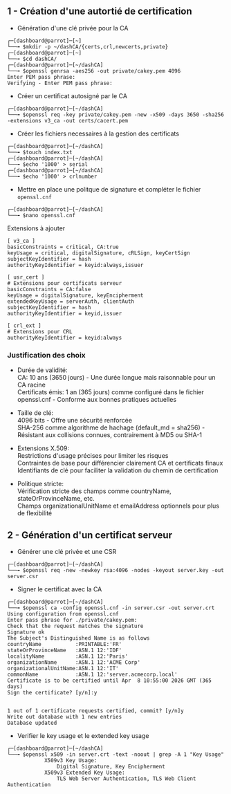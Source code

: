 ## 1 - Création d'une autortié de certification

- Génération d'une clé privée pour la CA  
```
┌─[dashboard@parrot]─[~]
└──╼ $mkdir -p ~/dashCA/{certs,crl,newcerts,private}
┌─[dashboard@parrot]─[~]
└──╼ $cd dashCA/
┌─[dashboard@parrot]─[~/dashCA]
└──╼ $openssl genrsa -aes256 -out private/cakey.pem 4096
Enter PEM pass phrase:
Verifying - Enter PEM pass phrase:
```

- Créer un certificat autosigné par le CA
```
┌─[dashboard@parrot]─[~/dashCA]
└──╼ $openssl req -key private/cakey.pem -new -x509 -days 3650 -sha256 -extensions v3_ca -out certs/cacert.pem
```

- Créer les fichiers necessaires à la gestion des certificats  
```
┌─[dashboard@parrot]─[~/dashCA]
└──╼ $touch index.txt
┌─[dashboard@parrot]─[~/dashCA]
└──╼ $echo '1000' > serial
┌─[dashboard@parrot]─[~/dashCA]
└──╼ $echo '1000' > crlnumber
```

- Mettre en place une politque de signature et compléter le fichier `openssl.cnf`

```
┌─[dashboard@parrot]─[~/dashCA]
└──╼ $nano openssl.cnf
```

Extensions à ajouter 

```
[ v3_ca ]
basicConstraints = critical, CA:true
keyUsage = critical, digitalSignature, cRLSign, keyCertSign
subjectKeyIdentifier = hash
authorityKeyIdentifier = keyid:always,issuer
```

```
[ usr_cert ]
# Extensions pour certificats serveur
basicConstraints = CA:false
keyUsage = digitalSignature, keyEncipherment
extendedKeyUsage = serverAuth, clientAuth
subjectKeyIdentifier = hash
authorityKeyIdentifier = keyid,issuer
```

```
[ crl_ext ]
# Extensions pour CRL
authorityKeyIdentifier = keyid:always
```

### Justification des choix
- Durée de validité:  
CA: 10 ans (3650 jours) - Une durée longue mais raisonnable pour un CA racine  
Certificats émis: 1 an (365 jours) comme configuré dans le fichier openssl.cnf - Conforme aux bonnes pratiques actuelles  

- Taille de clé:  
4096 bits - Offre une sécurité renforcée  
SHA-256 comme algorithme de hachage (default_md = sha256) - Résistant aux collisions connues, contrairement à MD5 ou SHA-1  

- Extensions X.509:  
Restrictions d'usage précises pour limiter les risques  
Contraintes de base pour différencier clairement CA et certificats finaux  
Identifiants de clé pour faciliter la validation du chemin de certification

- Politique stricte:   
Vérification stricte des champs comme countryName, stateOrProvinceName, etc.  
Champs organizationalUnitName et emailAddress optionnels pour plus de flexibilité

## 2 - Génération d'un certificat serveur

- Générer une clé privée et une CSR 
```
┌─[dashboard@parrot]─[~/dashCA]
└──╼ $openssl req -new -newkey rsa:4096 -nodes -keyout server.key -out server.csr
```

- Signer le certificat avec la CA
```
┌─[dashboard@parrot]─[~/dashCA]
└──╼ $openssl ca -config openssl.cnf -in server.csr -out server.crt
Using configuration from openssl.cnf
Enter pass phrase for ./private/cakey.pem:
Check that the request matches the signature
Signature ok
The Subject's Distinguished Name is as follows
countryName           :PRINTABLE:'FR'
stateOrProvinceName   :ASN.1 12:'IDF'
localityName          :ASN.1 12:'Paris'
organizationName      :ASN.1 12:'ACME Corp'
organizationalUnitName:ASN.1 12:'IT'
commonName            :ASN.1 12:'server.acmecorp.local'
Certificate is to be certified until Apr  8 10:55:00 2026 GMT (365 days)
Sign the certificate? [y/n]:y


1 out of 1 certificate requests certified, commit? [y/n]y
Write out database with 1 new entries
Database updated
```

- Verifier le key usage et le extended key usage
```
┌─[dashboard@parrot]─[~/dashCA]
└──╼ $openssl x509 -in server.crt -text -noout | grep -A 1 "Key Usage"
            X509v3 Key Usage: 
                Digital Signature, Key Encipherment
            X509v3 Extended Key Usage: 
                TLS Web Server Authentication, TLS Web Client Authentication
```
